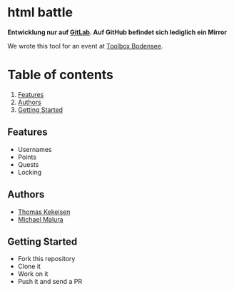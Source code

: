 # html battle

**Entwicklung nur auf [GitLab](https://gitlab.com/ToolboxBodensee/events/html-battle). Auf GitHub befindet sich lediglich ein Mirror**

We wrote this tool for an event at [Toolbox Bodensee](http://toolbox-bodensee.de/).

# Table of contents
1. [Features](#features)
2. [Authors](#authors)
3. [Getting Started](#getting-started)

## Features

* Usernames
* Points
* Quests
* Locking

## Authors

* [Thomas Kekeisen](https://github.com/blaues0cke)
* [Michael Malura](https://github.com/maluramichael)    

## Getting Started    
 
 * Fork this repository
 * Clone it
 * Work on it
 * Push it and send a PR

